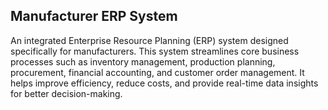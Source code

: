 ## Manufacturer ERP System

An integrated Enterprise Resource Planning (ERP) system designed specifically for manufacturers. This system streamlines core business processes such as inventory management, production planning, procurement, financial accounting, and customer order management. It helps improve efficiency, reduce costs, and provide real-time data insights for better decision-making.

